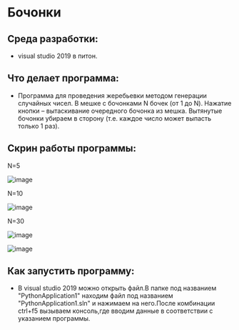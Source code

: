 # Бочонки
## Среда разработки:
- visual studio 2019 в питон.
## Что делает программа:
- Программа для проведения жеребьевки методом генерации случайных чисел.
В мешке с бочонками N бочек (от 1 до N).
Нажатие кнопки – вытаскивание очередного бочонка из мешка.
Вытянутые бочонки убираем в сторону (т.е. каждое число может выпасть только 1 раз).
## Скрин работы программы:
N=5

![image](https://user-images.githubusercontent.com/90550031/147226690-c4e28bde-7d4d-4cfd-8416-63b8daea008b.png)

N=10

![image](https://user-images.githubusercontent.com/90550031/147226795-f898afae-174d-43be-9b5a-79d2f93b4e6a.png)

N=30

![image](https://user-images.githubusercontent.com/90550031/147227078-2bc96c2c-5098-48c9-ade4-4fd53227a9ac.png)

![image](https://user-images.githubusercontent.com/90550031/147227121-365967d3-1ca0-4f48-add9-fe77f06484e0.png)
## Как запустить программу:
- В visual studio 2019 можно открыть файл.В папке под названием "PythonApplication1" находим файл под названием "PythonApplication1.sln" и нажимаем на него.После комбинации ctrl+f5 вызываем консоль,где  вводим данные в соответствии с указанием программы.
